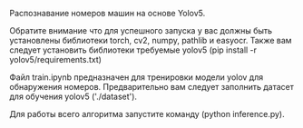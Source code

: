 Распознавание номеров машин на основе Yolov5.

Обратите внимание что для успешного запуска у вас должны быть установлены библиотеки torch, cv2, numpy, pathlib и easyocr.
Также вам следует установить библиотеки требуемые yolov5 (pip install -r yolov5/requirements.txt)

Файл train.ipynb предназначен для тренировки модели yolov для обнаружения номеров. Предварительно вам следует заполнить датасет для обучения yolov5 ('./dataset').

Для работы всего алгоритма запустите команду (python inference.py).